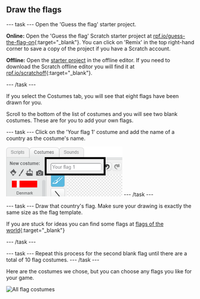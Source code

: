 ## Draw the flags

--- task ---
Open the 'Guess the flag' starter project.

**Online:** Open the 'Guess the flag' Scratch starter project at [rpf.io/guess-the-flag-on](http://rpf.io/guess-the-flag-on){:target="_blank"}. You can click on 'Remix' in the top right-hand corner to save a copy of the project if you have a Scratch account.

**Offline:** Open the [starter project](http://rpf.io/p/en/guess-the-flag-go) in the offline editor. If you need to download the Scratch offline editor you will find it at [rpf.io/scratchoff](http://rpf.io/scratchoff){:target="_blank"}.

--- /task ---

If you select the Costumes tab, you will see that eight flags have been drawn for you.

Scroll to the bottom of the list of costumes and you will see two blank costumes. These are for you to add your own flags.

--- task ---
Click on the 'Your flag 1' costume and add the name of a country as the costume's name.

![Rename costume](images/rename-costume.png)
--- /task ---

--- task ---
Draw that country's flag. Make sure your drawing is exactly the same size as the flag template.

If you are stuck for ideas you can find some flags at [flags of the world](https://www.countries-ofthe-world.com/flags-of-the-world.html){:target="_blank"}

--- /task ---

--- task ---
Repeat this process for the second blank flag until there are a total of 10 flag costumes.
--- /task ---

Here are the costumes we chose, but you can choose any flags you like for your game.

![All flag costumes](images/all-costumes.png)
